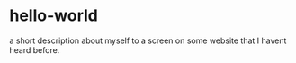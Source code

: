 # hello-world
a short description about myself to a screen on some website that I havent heard before.
